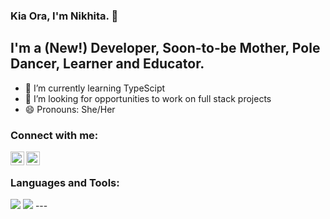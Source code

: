 ### Kia Ora, I'm Nikhita.  👋

## I'm a (New!) Developer, Soon-to-be Mother, Pole Dancer, Learner and Educator.  

- 🌱 I’m currently learning TypeScipt
- 👯 I’m looking for opportunities to work on full stack projects  
- 😄 Pronouns: She/Her

### Connect with me:
[<img align="left" alt="nikhita khanduri | LinkedIn" width="22px" src="https://cdn.jsdelivr.net/npm/simple-icons@v3/icons/linkedin.svg" />][linkedin]
[<img align="left" alt="nikhita khanduri | LinkedIn" width="22px" src="https://cdn.jsdelivr.net/npm/simple-icons@v3/icons/instagram.svg" />][instagram]

<br />

### Languages and Tools:
<img src="https://img.shields.io/badge/-HTML5-E34F26?logo=HTML5&logoColor=white&style=flat">
<img src="https://img.shields.io/badge/HTML5-red?style=for-the-badge&logo=HTML5&logoColor=white">
---

[instagram]: https://www.instagram.com/hindipendentgirl/
[linkedin]: https://www.linkedin.com/in/nikhitakhanduri/


